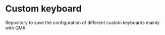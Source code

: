 # Custom keyboard
Repository to save the configuration of different custom keyboards mainly with QMK
